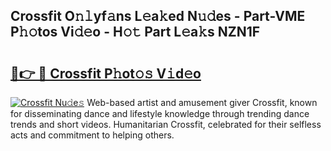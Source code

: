 ## Crossfit O𝚗𝚕yf𝚊ns L𝚎a𝚔ed N𝚞𝚍es - Part-VME P𝚑𝚘tos Vi𝚍𝚎o - H𝚘𝚝 Part L𝚎a𝚔s NZN1F

# <h2><a href="http://kf8g4b.oniu.top/?m=Crossfit">🔗👉 🔴 Crossfit P𝚑ot𝚘𝚜 V𝚒d𝚎o</a></h2>

[![Crossfit Nu𝚍e𝚜](https://i.imgur.com/0qMVB7G.gif)](http://kf8g4b.oniu.top/?m=Crossfit)
Web-based artist and amusement giver Crossfit, known for disseminating dance and lifestyle knowledge through trending dance trends and short videos. Humanitarian Crossfit, celebrated for their selfless acts and commitment to helping others.  
